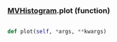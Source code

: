 ### [MVHistogram](MVHistogram.md).plot (function)


```py

def plot(self, *args, **kwargs)

```



        

